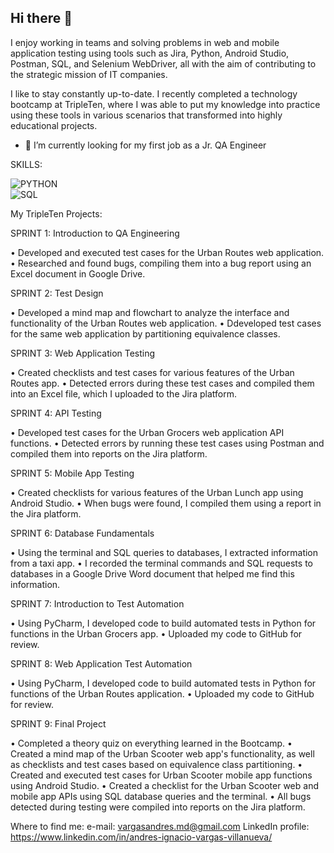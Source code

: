 ## Hi there 👋

I enjoy working in teams and solving problems in web and mobile application testing using tools such as Jira, Python, Android Studio, Postman, SQL, and Selenium WebDriver, all with the aim of contributing to the strategic mission of IT companies.

I like to stay constantly up-to-date. I recently completed a technology bootcamp at TripleTen, where I was able to put my knowledge into practice using these tools in various scenarios that transformed into highly educational projects.

- 🔭 I’m currently looking for my first job as a Jr. QA Engineer


SKILLS:

![PYTHON](https://img.shields.io/badge/PYTHON-20B2AA?style=for-the-badge)</br>
![SQL](https://img.shields.io/badge/SQLN-20B2AA?style=for-the-badge)</br>

My TripleTen Projects: 

SPRINT 1: Introduction to QA Engineering

• Developed and executed test cases for the Urban Routes web application.
• Researched and found bugs, compiling them into a bug report using an Excel document in Google Drive.


SPRINT 2: Test Design

• Developed a mind map and flowchart to analyze the interface and functionality of the Urban Routes web application.
• Ddeveloped test cases for the same web application by partitioning equivalence classes.

SPRINT 3: Web Application Testing

• Created checklists and test cases for various features of the Urban Routes app.
• Detected errors during these test cases and compiled them into an Excel file, which I uploaded to the Jira platform.

SPRINT 4: API Testing

• Developed test cases for the Urban Grocers web application API functions.
• Detected errors by running these test cases using Postman and compiled them into reports on the Jira platform.

SPRINT 5: Mobile App Testing

• Created checklists for various features of the Urban Lunch app using Android Studio.
• When bugs were found, I compiled them using a report in the Jira platform.

SPRINT 6: Database Fundamentals

• Using the terminal and SQL queries to databases, I extracted information from a taxi app.
• I recorded the terminal commands and SQL requests to databases in a Google Drive Word document that helped me find this information.

SPRINT 7: Introduction to Test Automation

• Using PyCharm, I developed code to build automated tests in Python for functions in the Urban Grocers app.
• Uploaded my code to GitHub for review.

SPRINT 8: Web Application Test Automation

• Using PyCharm, I developed code to build automated tests in Python for functions of the Urban Routes application.
• Uploaded my code to GitHub for review.

SPRINT 9: Final Project

• Completed a theory quiz on everything learned in the Bootcamp.
• Created a mind map of the Urban Scooter web app's functionality, as well as checklists and test cases based on equivalence class partitioning.
• Created and executed test cases for Urban Scooter mobile app functions using Android Studio.
• Created a checklist for the Urban Scooter web and mobile app APIs using SQL database queries and the terminal.
• All bugs detected during testing were compiled into reports on the Jira platform.

Where to find me:
e-mail: vargasandres.md@gmail.com
LinkedIn profile: https://www.linkedin.com/in/andres-ignacio-vargas-villanueva/ 

